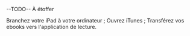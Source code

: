--TODO--
À étoffer

Branchez votre iPad à votre ordinateur ;
Ouvrez iTunes ;
Transférez vos ebooks vers l'application de lecture.